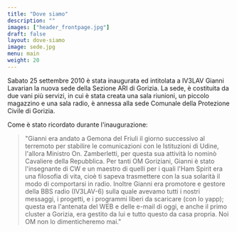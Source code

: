 ```yaml
---
title: "Dove siamo"
description: ""
images: ["header_frontpage.jpg"]
draft: false
layout: dove-siamo
image: sede.jpg
menu: main
weight: 20
---
```


Sabato 25 settembre 2010 è stata inaugurata ed intitolata a IV3LAV Gianni Lavarian la nuova sede della Sezione ARI di Gorizia. 
La sede, è costituita da due vani più servizi, in cui è stata creata una sala riunioni, un piccolo magazzino e una sala 
radio, è annessa alla sede Comunale della Protezione Civile di Gorizia.

Come è stato ricordato durante l'inaugurazione:

>"Gianni era andato a Gemona
del Friuli il giorno successivo al terremoto per stabilire le comunicazioni con le Istituzioni di Udine, l'allora Ministro
On. Zamberletti, per questa sua attività lo nominò Cavaliere della Repubblica. Per tanti OM Goriziani, Gianni è stato
l'insegnante di CW e un maestro di quelli per i quali l'Ham Spirit era una filosofia di vita, cioè ti sapeva trasmettere
con la sua solarità il modo di comportarsi in radio. Inoltre Gianni era promotore e gestore della BBS radio (IV3LAV-6)
sulla quale avevamo tutti i nostri messaggi, i progetti, e i programmi liberi da scaricare (con lo yapp); questa era
l'antenata del WEB e delle e-mail di oggi, e anche il primo cluster a Gorizia, era gestito da lui e tutto questo da
casa propria. Noi OM non lo dimenticheremo mai."
